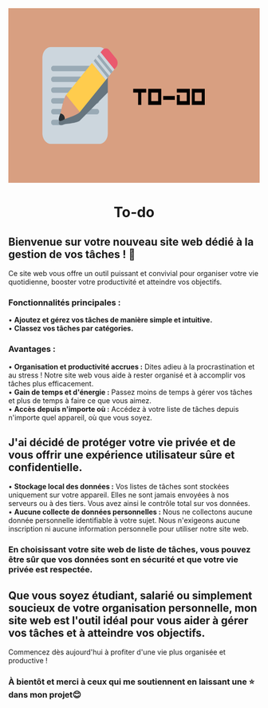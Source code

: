 <div align="center">
<img src="https://raw.githubusercontent.com/mpcgt/to-do/main/public/to-do.png" width="700" height="350" />

# To-do
</div>

## Bienvenue sur votre nouveau site web dédié à la gestion de vos tâches ! 📝

Ce site web vous offre un outil puissant et convivial pour organiser votre vie quotidienne, booster votre productivité et atteindre vos objectifs.

### Fonctionnalités principales :
• <b>Ajoutez et gérez vos tâches de manière simple et intuitive.</b> <br />
• <b> Classez vos tâches par catégories.</b> <br />
### Avantages :
• <b>Organisation et productivité accrues :</b> Dites adieu à la procrastination et au stress ! Notre site web vous aide à rester organisé et à accomplir vos tâches plus efficacement. <br />
• <b>Gain de temps et d'énergie :</b> Passez moins de temps à gérer vos tâches et plus de temps à faire ce que vous aimez. <br />
• <b>Accès depuis n'importe où :</b> Accédez à votre liste de tâches depuis n'importe quel appareil, où que vous soyez. <br />

## J'ai décidé de protéger votre vie privée et de vous offrir une expérience utilisateur sûre et confidentielle.
• <b>Stockage local des données :</b> Vos listes de tâches sont stockées uniquement sur votre appareil. Elles ne sont jamais envoyées à nos serveurs ou à des tiers. Vous avez ainsi le contrôle total sur vos données. <br />
• <b>Aucune collecte de données personnelles :</b> Nous ne collectons aucune donnée personnelle identifiable à votre sujet. Nous n'exigeons aucune inscription ni aucune information personnelle pour utiliser notre site web. <br />

### En choisissant votre site web de liste de tâches, vous pouvez être sûr que vos données sont en sécurité et que votre vie privée est respectée.

## Que vous soyez étudiant, salarié ou simplement soucieux de votre organisation personnelle, mon site web est l'outil idéal pour vous aider à gérer vos tâches et à atteindre vos objectifs.
Commencez dès aujourd'hui à profiter d'une vie plus organisée et productive !

### À bientôt et merci à ceux qui me soutiennent en laissant une ⭐ dans mon projet😊
